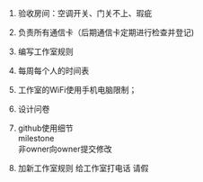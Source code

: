 1. 验收房间：空调开关、门关不上、瑕疵  

2. 负责所有通信卡（后期通信卡定期进行检查并登记)  

3. 编写工作室规则  

4. 每周每个人的时间表  

5. 工作室的WiFi使用手机电脑限制； 
  
6. 设计问卷  
7. github使用细节  
  milestone  
  非owner向owner提交修改  
8. 加新工作室规则
   给工作室打电话
   请假
